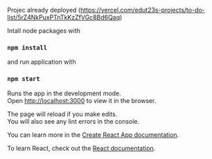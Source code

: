 Projec already deployed (https://vercel.com/edut23s-projects/to-do-list/5rZ4NkPuxPTnTkKzZfVGc8Bd6Qaq)

Intall node packages with
### `npm install`

and run application with

### `npm start`

Runs the app in the development mode.\
Open [http://localhost:3000](http://localhost:3000) to view it in the browser.

The page will reload if you make edits.\
You will also see any lint errors in the console.

You can learn more in the [Create React App documentation](https://facebook.github.io/create-react-app/docs/getting-started).

To learn React, check out the [React documentation](https://reactjs.org/).
